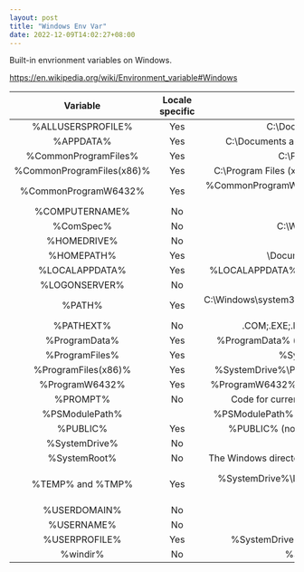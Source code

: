 ```yaml
---
layout: post
title: "Windows Env Var"
date: 2022-12-09T14:02:27+08:00
---
```


Built-in envrionment variables on Windows.

https://en.wikipedia.org/wiki/Environment_variable#Windows

| Variable | Locale specific | Windows XP (CMD) | Windows Vista and later (CMD) |
|:---:|:---:|:---:|:---:|
| %ALLUSERSPROFILE% | Yes | C:\Documents and Settings\All Users | C:\ProgramData |
| %APPDATA% | Yes | C:\Documents and Settings\{username}\Application Data | C:\Users\{username}\AppData\Roaming |
| %CommonProgramFiles% | Yes | C:\Program Files\Common Files | C:\Program Files\Common Files |
| %CommonProgramFiles(x86)% | Yes | C:\Program Files (x86)\Common Files (only in 64-bit version) | C:\Program Files (x86)\Common Files (only in 64-bit version) |
| %CommonProgramW6432% | Yes | %CommonProgramW6432% (not supported, not replaced by any value) | C:\Program Files\Common Files (only in 64-bit version) |
| %COMPUTERNAME% | No | {computername} | {computername} |
| %ComSpec% | No | C:\Windows\System32\cmd.exe | C:\Windows\System32\cmd.exe |
| %HOMEDRIVE% | No | C: | C: |
| %HOMEPATH% | Yes | \Documents and Settings\{username} | \Users\{username} |
| %LOCALAPPDATA% | Yes | %LOCALAPPDATA% (not supported, not replaced by any value) | C:\Users\{username}\AppData\Local |
| %LOGONSERVER% | No | \\{domain_logon_server} | \\{domain_logon_server} |
| %PATH% | Yes | C:\Windows\system32;C:\Windows;C:\Windows\System32\Wbem;{plus program paths} | C:\Windows\system32;C:\Windows;C:\Windows\System32\Wbem;{plus program paths} |
| %PATHEXT% | No | .COM;.EXE;.BAT;.CMD;.VBS;.VBE;.JS;.WSF;.WSH | .com;.exe;.bat;.cmd;.vbs;.vbe;.js;.jse;.wsf;.wsh;.msc |
| %ProgramData% | Yes | %ProgramData% (not supported, not replaced by any value) | %SystemDrive%\ProgramData |
| %ProgramFiles% | Yes | %SystemDrive%\Program Files | %SystemDrive%\Program Files |
| %ProgramFiles(x86)% | Yes | %SystemDrive%\Program Files (x86) (only in 64-bit version) | %SystemDrive%\Program Files (x86) (only in 64-bit version) |
| %ProgramW6432% | Yes | %ProgramW6432% (not supported, not replaced by any value) | %SystemDrive%\Program Files (only in 64-bit version) |
| %PROMPT% | No | Code for current command prompt format, usually $P$G | Code for current command prompt format, usually $P$G |
| %PSModulePath% |  | %PSModulePath% (not supported, not replaced by any value) | %SystemRoot%\system32\WindowsPowerShell\v1.0\Modules\ |
| %PUBLIC% | Yes | %PUBLIC% (not supported, not replaced by any value) | %SystemDrive%\Users\Public |
| %SystemDrive% | No | C: | C: |
| %SystemRoot% | No | The Windows directory, usually C:\Windows, formerly C:\WINNT | %SystemDrive%\Windows |
| %TEMP% and %TMP% | Yes | %SystemDrive%\Documents and Settings\{username}\Local Settings\Temp | %SystemRoot%\TEMP (for system environment variables %TMP% and %TEMP%), %USERPROFILE%\AppData\Local\Temp (for user environment variables %TMP% and %TEMP%) |
| %USERDOMAIN% | No | {userdomain} | {userdomain} |
| %USERNAME% | No | {username} | {username} |
| %USERPROFILE% | Yes | %SystemDrive%\Documents and Settings\{username} | %SystemDrive%\Users\{username} |
| %windir% | No | %SystemDrive%\WINDOWS | %SystemDrive%\Windows |
